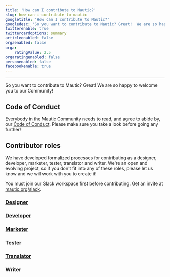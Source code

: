 ```yaml
---
title: 'How can I contribute to Mautic?'
slug: how-can-i-contribute-to-mautic
googletitle: 'How can I contribute to Mautic?'
googledesc: 'So you want to contribute to Mautic? Great!  We are so happy to welcome you to our Community! We have opportunities for many skillsets!'
twitterenable: true
twittercardoptions: summary
articleenabled: false
orgaenabled: false
orga:
    ratingValue: 2.5
orgaratingenabled: false
personenabled: false
facebookenable: true
---
```


---
So you want to contribute to Mautic? Great!  We are so happy to welcome you to our Community!

## Code of Conduct
Everybody in the Mautic Community needs to read, and agree to abide by, our [Code of Conduct][code-of-conduct].  Please make sure you take a look before going any further!

## Contributor roles

We have developed formalized processes for contributing as a designer, developer, marketer, tester, translator and writer. We're an open and evolving project, so if you don't fit into any of these roles, please let us know and we will work with you to create it!

You must join our Slack workspace first before contributing. Get an invite at [mautic.org/slack][mautic-slack].

### [Designer][designer]

### [Developer][developer]

### [Marketer][marketer]

### Tester

### [Translator][translator]

### Writer

[code-of-conduct]: </community-wide-resources/code-of-conduct>
[mautic-slack]: <https://www.mautic.org/slack>
[designer]: </about/how-can-i-contribute/designer>
[developer]: </about/how-can-i-contribute/developer>
[marketer]: </about/how-can-i-contribute/marketer>
[translator]: </about/how-can-i-contribute/translator>